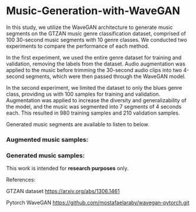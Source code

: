# Music-Generation-with-WaveGAN

In this study, we utilize the WaveGAN architecture to generate music segments on the GTZAN music genre classification dataset, comprised of 100 30-second music segments with 10 genre classes. We conducted two experiments to compare the performance of each method.
 
In the first experiment, we used the entire genre dataset for training and validation, removing the labels from the dataset. Audio augmentation was applied to the music before trimming the 30-second audio clips into two 4-second segments, which were then passed through the WaveGAN model.
 
In the second experiment, we limited the dataset to only the blues genre class, providing us with 100 samples for training and validation. Augmentation was applied to increase the diversity and generalizability of the model, and the music was segmented into 7 segments of 4 seconds each. This resulted in 980 training samples and 210 validation samples.
 
Generated music segments are available to listen to below.
 
### Augmented music samples:


   

### Generated music samples:

   



This work is intended for **research purposes** only.


References:
 
GTZAN dataset https://arxiv.org/abs/1306.1461
 
Pytorch WaveGAN https://github.com/mostafaelaraby/wavegan-pytorch.git
